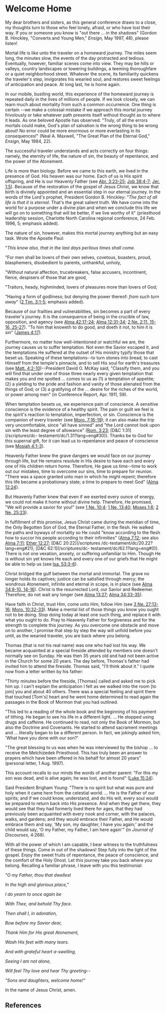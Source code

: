 # Welcome Home

My dear brothers and sisters, as this general conference draws to a close, my
thoughts turn to those who feel lonely, afraid, or who have lost their way. If
you or someone you know is "out there ... in the shadows" (Gordon B. Hinckley,
"Converts and Young Men," _Ensign,_ May 1997, 48), please listen!

Mortal life is like unto the traveler on a homeward journey. The miles seem
long, the minutes slow, the events of the day protracted and tedious.
Eventually, however, familiar scenes come into view. They may be hills or
valleys, country landscapes or towering buildings, a teeming thoroughfare or a
quiet neighborhood street. Whatever the scene, its familiarity quickens the
traveler's step, invigorates his wearied soul, and restores sweet feelings of
anticipation and peace. At long last, he is home again.

In our mobile, bustling world, this experience of the homeward journey is
repeated daily in the lives of millions of people. If we look closely, we can
learn much about mortality from such a common occurrence. One thing is certain
--we make a colossal mistake if we approach this mortal journey frivolously or
take whatever path presents itself without thought as to where it leads. As
one beloved Apostle has observed: "Truly, of all the errors mortals could
make, God's plan of salvation is the wrong thing to be wrong about! No error
could be more enormous or more everlasting in its consequences!" (Neal A.
Maxwell, "The Great Plan of the Eternal God," _Ensign,_ May 1984, 22).

The successful traveler understands and acts correctly on four things: namely,
the eternity of life, the nature of sin, the beauty of repentance, and the
power of the Atonement.

Life is more than biology. Before we came to this earth, we lived in the
presence of God. His heaven was our home. Each of us is His spirit offspring,
and He is our Heavenly Father (see [Abr.
3:23-25](/scriptures/pgp/abr/3.23-25?lang=eng#22); [Job
38:4-7](/scriptures/ot/job/38.4-7?lang=eng#3); [Jer.
1:5](/scriptures/ot/jer/1.5?lang=eng#4)). Because of the restoration of the
gospel of Jesus Christ, we know that birth is divinely appointed and an
essential step in our eternal journey. In the words of the Lord's prophet,
President Gordon B. Hinckley: _"The fact of all life is that it is eternal._
That's the great salient truth. We have come into the world for a purpose
under a divine plan and when we conclude this life we will go on to something
that will be better, if we live worthy of it" (priesthood leadership session,
Charlotte North Carolina regional conference, 24 Feb. 1996, 5; emphasis
added).

The nature of sin, however, makes this mortal journey anything but an easy
task. Wrote the Apostle Paul:

"_This know also, that in the last days perilous times shall come._

"For men shall be lovers of their own selves, covetous, boasters, proud,
blasphemers, disobedient to parents, unthankful, unholy,

"Without natural affection, trucebreakers, false accusers, incontinent,
fierce, despisers of those that are good,

"Traitors, heady, highminded, lovers of pleasures more than lovers of God;

"Having a form of godliness; but denying the power thereof: _from such turn
away_" ([2 Tim. 3:1-5](/scriptures/nt/2-tim/3.1-5?lang=eng#0); emphasis
added).

Because of our frailties and vulnerabilities, sin becomes a part of every
traveler's journey. It is the consequence of being in the crucible of law,
opposition, and agency (see [Alma
42:17-24](/scriptures/bofm/alma/42.17-24?lang=eng#16); [Alma
12:31-34](/scriptures/bofm/alma/12.31-34?lang=eng#30); [2 Ne. 2:11, 15-16,
25-27](/scriptures/bofm/2-ne/2.11,15-16,25-27?lang=eng#10)). "To him that
knoweth to do good, and doeth it not, to him it is sin" ([James
4:17](/scriptures/nt/james/4.17?lang=eng#16)).

Furthermore, no matter how well-intentioned or watchful we are, the journey
causes us to suffer temptation. Not even the Savior escaped it, and the
temptations He suffered at the outset of His ministry typify those that beset
us. Speaking of these temptations--to turn stones into bread, to cast Himself
from the temple's pinnacle, and to sell His soul for earth's treasures (see
[Matt. 4:2-10](/scriptures/nt/matt/4.2-10?lang=eng#1))--President David O.
McKay said, "Classify them, and you will find that under one of those three
nearly every given temptation that makes you and me spotted ... comes to us as
(1) a temptation of appetite; (2) a yielding to the pride and fashion and
vanity of those alienated from the things of God; or (3) a gratifying of the ...
desire for the riches of the world, or power among men" (in Conference Report,
Apr. 1911, 59).

When temptation besets us, we experience pain of conscience. A sensitive
conscience is the evidence of a healthy spirit. The pain or guilt we feel is
the spirit's reaction to temptation, imperfection, or sin. Conscience is the
companion of every traveler (see [Moro.
7:16-19](/scriptures/bofm/moro/7.16-19?lang=eng#15)); it can also make the
trip very uncomfortable, since "all have sinned" and "the Lord cannot look
upon sin with the least degree of allowance" ([Rom.
3:23](/scriptures/nt/rom/3.23?lang=eng#22); [D&amp;C 1:31](/scriptures/dc-
testament/dc/1.31?lang=eng#30)). Thanks be to God for this supernal gift, for
it can lead us to repentance and peace of conscience (see [Mosiah
4:1-3](/scriptures/bofm/mosiah/4.1-3?lang=eng#0)).

Heavenly Father knew the grave dangers we would face on our journey through
life, but He remains resolute in His desire to have each and every one of His
children return home. Therefore, He gave us time--time to work out our
mistakes, time to overcome our sins, time to prepare for reunion. "There was a
space granted unto man in which he might repent; therefore this life became a
probationary state; a time to prepare to meet God" ([Alma
12:24](/scriptures/bofm/alma/12.24?lang=eng#23)).

But Heavenly Father knew that even if we exerted every ounce of energy, we
could not make it home without divine help. Therefore, He promised, "We will
provide a savior for you!" (see [1 Ne.
10:4](/scriptures/bofm/1-ne/10.4?lang=eng#3); [1 Ne.
13:40](/scriptures/bofm/1-ne/13.40?lang=eng#39); [Moses
1:6](/scriptures/pgp/moses/1.6?lang=eng#5); [2 Ne.
25:23](/scriptures/bofm/2-ne/25.23?lang=eng#22)).

In fulfillment of this promise, Jesus Christ came during the meridian of time,
the Only Begotten Son of God, the Eternal Father, in the flesh. He walked the
paths and byways of mortality so He could "know according to the flesh how to
succor his people according to their infirmities" ([Alma
7:12](/scriptures/bofm/alma/7.12?lang=eng#11); see also [Alma
7:11](/scriptures/bofm/alma/7.11?lang=eng#10); [Ether
12:27](/scriptures/bofm/ether/12.27?lang=eng#26); [D&amp;C 20:22](/scriptures
/dc-testament/dc/20.22?lang=eng#21); [D&amp;C 62:1](/scriptures/dc-
testament/dc/62.1?lang=eng#0)). There is not one vexation, anxiety, or
suffering unfamiliar to Him. Though He is without sin yet knows He each and
every one of our griefs that He might be able to help us (see [Isa.
53:3-6](/scriptures/ot/isa/53.3-6?lang=eng#2)).

Christ bridged the gulf between the mortal and immortal. The grave no longer
holds its captives; justice can be satisfied through mercy; the wondrous
Atonement, infinite and eternal in scope, is in place (see [Alma 34:8-10,
14-16](/scriptures/bofm/alma/34.8-10,14-16?lang=eng#7)). Christ is the
resurrected Lord, our Savior and Redeemer. Therefore, do not wait any longer
(see [Alma 13:27](/scriptures/bofm/alma/13.27?lang=eng#26); [Alma
34:33-35](/scriptures/bofm/alma/34.33-35?lang=eng#32)).

Have faith in Christ, trust Him, come unto Him, follow Him (see [3 Ne.
27:13-16](/scriptures/bofm/3-ne/27.13-16?lang=eng#12); [Moro.
10:32-33](/scriptures/bofm/moro/10.32-33?lang=eng#31)). Make a mental list of
those things you know you ought not to be doing. Stop doing today at least one
such thing, and replace it with what you ought to do. Pray to Heavenly Father
for forgiveness and for the strength to complete this journey. As you overcome
one obstacle and move on to another, I promise that step by step the way will
unfold before you until, as the wearied traveler, you are back where you
belong.

Thomas (that is not his real name) was one who had lost his way. We became
acquainted at a special fireside attended by members one doesn't normally see
on Sunday. He was then 35 years old and had not been active in the Church for
some 20 years. The day before, Thomas's father had invited him to attend the
fireside. Thomas said, "I'll think about it." I quote now from a letter
written by his father:

"Thirty minutes before the fireside, [Thomas] called and asked me to pick him
up. I can't explain the anticipation I felt as we walked into the room [to
join] you and about 40 others. There was a special feeling and spirit there
that touched [Tom's] heart and he went home determined to read again the
passages in the Book of Mormon that you had outlined.

"This led to a reading of the whole book and the beginning of his payment of
tithing. He began to see his life in a different light. ... He stopped using
drugs and caffeine. He continued to read, not only the Book of Mormon, but
also the Doctrine and Covenants. He started to attend sacrament meetings and ...
literally began to be a different person. In fact, we jokingly asked him,
'What have you done with our son?'

"The great blessing to us was when he was interviewed by the bishop ... to
receive the Melchizedek Priesthood. This has truly been an answer to prayers
which have been offered in his behalf for almost 20 years" (personal letter, 1
Aug. 1997).

This account recalls to our minds the words of another parent: "For this my
son was dead, and is alive again; he was lost, and is found" ([Luke
15:24](/scriptures/nt/luke/15.24?lang=eng#23)).

Said President Brigham Young: "There is no spirit but what was pure and holy
when it came here from the celestial world. ... He is the Father of our spirits;
and if we could know, understand, and do His will, every soul would be
prepared to return back into His presence. And when they get there, they would
see that they had formerly lived there for ages, that they had previously been
acquainted with every nook and corner, with the palaces, walks, and gardens;
and they would embrace their Father, and He would embrace them and say, 'My
son, my daughter, I have you again;' and the child would say, 'O my Father, my
Father, I am here again'" (in _Journal of Discourses,_ 4:268).

With all the power of which I am capable, I bear witness to the truthfulness
of these things. Come in out of the shadows! Step fully into the light of the
gospel. Enjoy the sweet fruits of repentance, the peace of conscience, and the
comfort of the Holy Ghost. Let this journey take you back where you belong.
Recalling a familiar phrase, I leave with you this testimonial:

_"O my Father, thou that dwellest_

_In the high and glorious place,"_

_I do yearn to once again be_

_With Thee, and behold Thy face._

_Then shall I, in adoration,_

_Bow before my Savior dear,_

_Thank Him for His great Atonement,_

_Wash His feet with many tears._

_And with grateful heart a-swelling,_

_Seeing I am not alone,_

_Will feel Thy love and hear Thy greeting--_

_"Sons and daughters, welcome home!"_

In the name of Jesus Christ, amen.

## References

